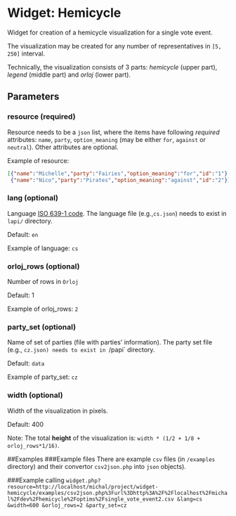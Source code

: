 # Widget: Hemicycle
Widget for creation of a hemicycle visualization for a single vote event.

The visualization may be created for any number of representatives in `[5, 250]` interval.

Technically, the visualization consists of 3 parts: *hemicycle* (upper part), *legend* (middle part) and *orloj* (lower part).

## Parameters
### resource (required)
Resource needs to be a `json` list, where the items have following *required* attributes: `name`, `party`, `option_meaning` (may be either `for`, `against` or `neutral`). Other attributes are optional.

Example of resource:
```json
[{"name":"Michelle","party":"Fairies","option_meaning":"for","id":"1"},
 {"name":"Nico","party":"Pirates","option_meaning":"against","id":"2"}]
```

### lang (optional)
Language [ISO 639-1 code](http://en.wikipedia.org/wiki/List_of_ISO_639-1_codes). The language file (e.g.,`cs.json`) needs to exist in `lapi/` directory.

Default: `en`

Example of language: `cs`

### orloj_rows (optional)
Number of rows in `Orloj`

Default: 1

Example of orloj_rows: `2`

### party_set (optional)
Name of set of parties (file with parties' information). The party set file (e.g., `cz.json) needs to exist in `/papi` directory.

Default: `data`

Example of party_set: `cz`

### width (optional)
Width of the visualization in pixels.

Default: 400

Note: The total **height** of the visualization is: `width * (1/2 + 1/8 + orloj_rows*1/16)`.

##Examples
###Example files
There are example `csv` files (in `/examples` directory) and their convertor `csv2json.php` into `json` objects).

###Example calling
`widget.php?
resource=http://localhost/michal/project/widget-hemicycle/examples/csv2json.php%3Furl%3Dhttp%3A%2F%2Flocalhost%2Fmichal%2Fdev%2Fhemicycle%2Foptims%2Fsingle_vote_event2.csv
&lang=cs
&width=600
&orloj_rows=2
&party_set=cz`


